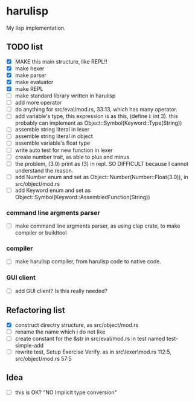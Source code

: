# harulisp

My lisp implementation.

## TODO list

- [x] MAKE this main structure, like REPL!!
- [x] make hexer
- [x] make parser
- [x] make evaluator
- [x] make REPL
- [ ] make standard library written in harulisp
- [ ] add more operator
- [ ] do anything for src/eval/mod.rs, 33:13, which has many operator.
- [ ] add variable's type, this expression is as this, (define i: int 3). this probably can implement as Object::Symbol(Keyword::Type(String))
- [ ] assemble string literal in lexer
- [ ] assemble string literal in object
- [ ] assemble variable's float type
- [ ] write auto test for new function in lexer
- [ ] create number trait, as able to plus and minus
- [ ] the problem, (3.0) print as (3) in repl. SO DIFFICULT because I cannot understand the reason.
- [ ] add Number enum and set as Object::Number(Number::Float(3.0)), in src/object/mod.rs
- [ ] add Keyword enum and set as Object::Symbol(Keyword::AssembledFunction(String))

### command line argments parser

- [ ] make command line argments parser, as using clap crate, to make compiler or buildtool

### compiler

- [ ] make harulisp compiler, from harulisp code to native code.

### GUI client

- [ ] add GUI client? Is this really needed?

## Refactoring list

- [x] construct directry structure, as src/object/mod.rs
- [ ] rename the name which i do not like
- [ ] create constant for the &str in src/eval/mod.rs in test named test-simple-add
- [ ] rewrite test, Setup Exercise Verify. as in src\lexer\mod.rs 112:5, src/object/mod.rs 57:5

## Idea

- [ ] this is OK? "NO Implicit type conversion"
